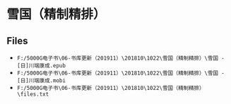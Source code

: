 # 雪国（精制精排）

## Files

- `F:/5000G电子书\06-书库更新（201911）\201810\1022\雪国（精制精排）\雪国 - [日]川端康成.epub`
- `F:/5000G电子书\06-书库更新（201911）\201810\1022\雪国（精制精排）\雪国 - [日]川端康成.mobi`
- `F:/5000G电子书\06-书库更新（201911）\201810\1022\雪国（精制精排）\files.txt`
